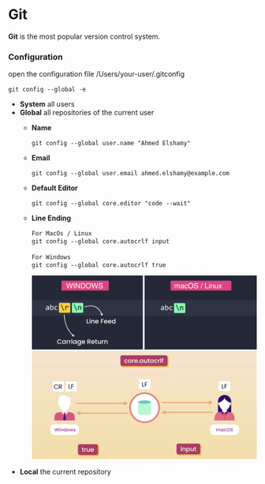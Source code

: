 # Git
**Git** is the most popular version control system.

### Configuration
open the configuration file /Users/your-user/.gitconfig

    git config --global -e

* **System** all users
* **Global** all repositories of the current user
  * **Name**
  
        git config --global user.name "Ahmed Elshamy"
        
  * **Email**
  
        git config --global user.email ahmed.elshamy@example.com
        
  * **Default Editor**
  
        git config --global core.editor "code --wait"
        
  * **Line Ending**
  
        For MacOs / Linux
        git config --global core.autocrlf input
        
        For Windows
        git config --global core.autocrlf true
  
    ![](https://github.com/shamy1st/git/blob/main/config-line-ending-1.png)
    ![](https://github.com/shamy1st/git/blob/main/config-line-ending-2.png)
* **Local** the current repository
